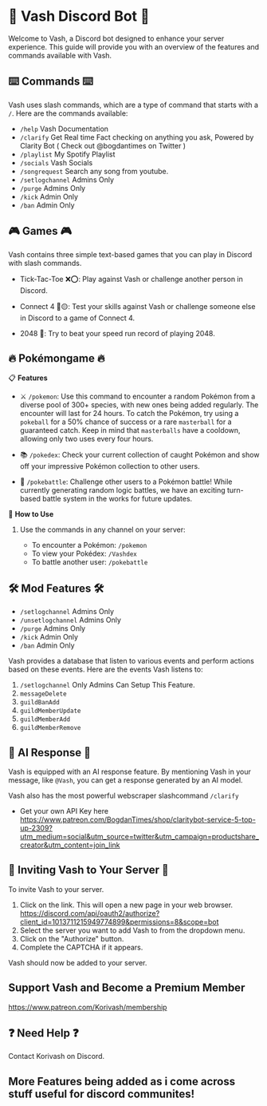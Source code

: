 # :robot: Vash Discord Bot :robot:

Welcome to Vash, a Discord bot designed to enhance your server experience. This guide will provide you with an overview of the features and commands available with Vash.

## :keyboard: Commands :keyboard:

Vash uses slash commands, which are a type of command that starts with a `/`. Here are the commands available:

- `/help` Vash Documentation
- `/clarify` Get Real time Fact checking on anything you ask, Powered by Clarity Bot ( Check out @bogdantimes on Twitter )
- `/playlist` My Spotify Playlist
- `/socials` Vash Socials
- `/songrequest` Search any song from youtube.
- `/setlogchannel` Admins Only
- `/purge` Admins Only
- `/kick` Admin Only
- `/ban` Admin Only

## 🎮 Games 🎮
Vash contains three simple text-based games that you can play in Discord with slash commands.

- Tick-Tac-Toe ❌⭕: Play against Vash or challenge another person in Discord.

- Connect 4 🔴🟡: Test your skills against Vash or challenge someone else in Discord to a game of Connect 4.

- 2048 🧩: Try to beat your speed run record of playing 2048.

## 🔥  **Pokémongame** 🔥

📋 **Features**

- ⚔️ `/pokemon`: Use this command to encounter a random Pokémon from a diverse pool of 300+ species, with new ones being added regularly. The encounter will last for 24 hours. To catch the Pokémon, try using a `pokeball` for a 50% chance of success or a rare `masterball` for a guaranteed catch. Keep in mind that `masterballs` have a cooldown, allowing only two uses every four hours.

- 📚 `/pokedex`: Check your current collection of caught Pokémon and show off your impressive Pokémon collection to other users.

- 🎯 `/pokebattle`: Challenge other users to a Pokémon battle! While currently generating random logic battles, we have an exciting turn-based battle system in the works for future updates.

🚀 **How to Use**

1. Use the commands in any channel on your server:

   - To encounter a Pokémon: `/pokemon`
   - To view your Pokédex: `/Vashdex`
   - To battle another user: `/pokebattle`



## :hammer_and_wrench: Mod Features :hammer_and_wrench:

- `/setlogchannel` Admins Only
- `/unsetlogchannel` Admins Only
- `/purge` Admins Only
- `/kick` Admin Only
- `/ban` Admin Only

Vash provides a database that listen to various events and perform actions based on these events. Here are the events Vash listens to:

1.  `/setlogchannel` Only Admins Can Setup This Feature.
2. `messageDelete`
3. `guildBanAdd`
4. `guildMemberUpdate`
5. `guildMemberAdd`
6. `guildMemberRemove`



## :robot: AI Response :robot: 

Vash is equipped with an AI response feature. By mentioning Vash in your message, like `@Vash`, you can get a response generated by an AI model.

Vash also has the most powerful webscraper slashcommand `/clarify` 
- Get your own API Key here https://www.patreon.com/BogdanTimes/shop/claritybot-service-5-top-up-2309?utm_medium=social&utm_source=twitter&utm_campaign=productshare_creator&utm_content=join_link

## :incoming_envelope: Inviting Vash to Your Server :incoming_envelope:

To invite Vash to your server.

1. Click on the link. This will open a new page in your web browser. https://discord.com/api/oauth2/authorize?client_id=1013711215949774899&permissions=8&scope=bot
2. Select the server you want to add Vash to from the dropdown menu.
3. Click on the "Authorize" button.
4. Complete the CAPTCHA if it appears.

Vash should now be added to your server.

## Support Vash and Become a Premium Member
https://www.patreon.com/Korivash/membership

## :question:  Need Help  :question: 

Contact Korivash on Discord.

## More Features being added as i come across stuff useful for discord communites!


